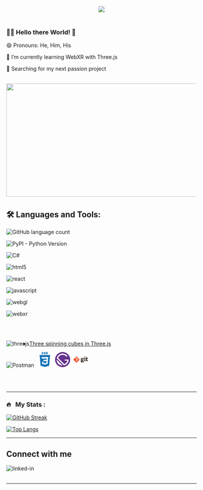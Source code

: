 <div id="header" align="center">
 <img src="https://media.giphy.com/media/M9gbBd9nbDrOTu1Mqx/giphy.gif" width="100"/>
 <!-- <img src="https://giphy.com/embed/jdPMeyv9rn0hZHh8n9" width="100" class="giphy-embed" /> -->
</div>
<div id="counter" align="center">
 <img src="https://komarev.com/ghpvc/?username=clbagwell&color=lightgrey&style=plastic" alt=""/>
</div>

### :technologist: Hello there World! 👋

😄 Pronouns: He, Him, His

🌱 I’m currently learning WebXR with Three.js

🔭 Searching for my next passion project

<br/>

<div align="center">
 <img src="https://media.giphy.com/media/dWesBcTLavkZuG35MI/giphy.gif" width="600" height="300" />
</div>

## :hammer_and_wrench: Languages and Tools:

<div>
<img align="left" alt="GitHub language count" src="https://img.shields.io/github/languages/count/clbagwell/clbagwell.github.io">&nbsp;

<img align="left" alt="PyPI - Python Version" src="https://img.shields.io/pypi/pyversions/3">&nbsp;

<img align="left" alt="C#" src="https://img.shields.io/badge/C%23-3DDBB4?logo=C#&logoColor=white&style=for-the-badge" />&nbsp;

<img align="left" alt="html5" src="https://img.shields.io/badge/HTML5-3DDC84?logo=html5&logoColor=white&style=for-the-badge" />&nbsp;

<img align="left" alt="react" src="https://img.shields.io/badge/react%20-%2320232a.svg?&style=for-the-badge&logo=react&logoColor=%2361DAFB" />&nbsp;

<img align="left" alt="javascript" src="https://img.shields.io/badge/javascript-FF8000?logo=javascript&logoColor=white&style=for-the-badge" />&nbsp;

<img align="left" alt="webgl" src="https://img.shields.io/badge/webgl%20-%233333CC.svg?&style=for-the-badge&logo=webgl&logocolor=white" />&nbsp;

<img align="left" alt="webxr" src="https://img.shields.io/badge/webxr%20-%2320232a.svg?&style=for-the-badge&logo=webxr&logocolor=white" />&nbsp;

<br/><br/>

<img align="left" alt="threejs" src="https://img.shields.io/badge/three.js%20-%2343853D.svg?&style=for-the-badge&logo=three.js&logoColor=white" />


  * [Three spinning cubes in Three.js](https://clbagwell.github.io/)

</div>

<div>
 <img src="https://www.vectorlogo.zone/logos/getpostman/getpostman-icon.svg" title="Postman"  alt="Postman" width="40" height="40"/>&nbsp;
 <img src="https://github.com/devicons/devicon/blob/master/icons/css3/css3-plain-wordmark.svg"  title="CSS3" alt="CSS" width="40" height="40"/>&nbsp;
 <img src="https://github.com/devicons/devicon/blob/master/icons/gatsby/gatsby-original.svg" title="Gatsby"  alt="Gatsby" width="40" height="40"/>&nbsp;
 <img src="https://github.com/devicons/devicon/blob/master/icons/git/git-original-wordmark.svg" title="Git" **alt="Git" width="40" height="40"/>&nbsp;
</div>

<br/><br/>

---

### 🔥 &nbsp; My Stats :
[![GitHub Streak](http://github-readme-streak-stats.herokuapp.com?user=clbagwell&theme=dark&background=000000)](https://git.io/streak-stats)

[![Top Langs](https://github-readme-stats.vercel.app/api/top-langs/?username=clbagwell&layout=compact&theme=vision-friendly-dark)](https://github.com/anuraghazra/github-readme-stats)

---

## Connect with me

[<img align="left" alt="linked-in" src="https://img.shields.io/badge/linkedin-%23007785.svg?&style=for-the-badge&logo=linkedin&logoColor=white" />](https://www.linkedin.com/in/claytonbagwell)

<br/><br/>

---

<!-- ## Blog posts -->
<!-- BLOG-POST-LIST:START -->
 
<!-- BLOG-POST-LIST:END -->

<!--
**clbagwell/clbagwell** is a ✨ _special_ ✨ repository because its `README.md` (this file) appears on your GitHub profile.

Here are some ideas to get you started:

- 🔭 I’m currently working on ...
- 🌱 I’m currently learning ...
- 👯 I’m looking to collaborate on ...
- 🤔 I’m looking for help with ...
- 💬 Ask me about ...
- 📫 How to reach me: ...
- 😄 Pronouns: ...
- ⚡ Fun fact: ...
-->

